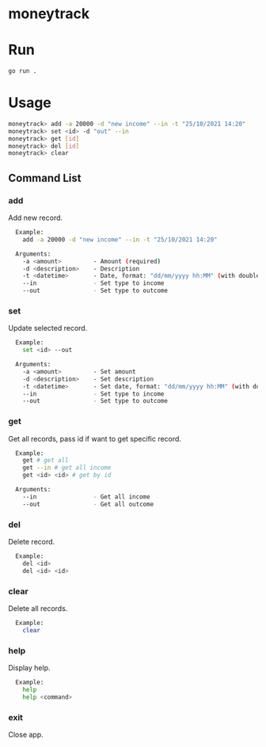 # moneytrack

# Run
```bash 
go run .
```

# Usage
```bash
moneytrack> add -a 20000 -d "new income" --in -t "25/10/2021 14:20"
moneytrack> set <id> -d "out" --in
moneytrack> get [id]
moneytrack> del [id]
moneytrack> clear
```

## Command List
### add
Add new record.
```bash
  Example: 
    add -a 20000 -d "new income" --in -t "25/10/2021 14:20"

  Arguments:
    -a <amount>         - Amount (required)
    -d <description>    - Description
    -t <datetime>       - Date, format: "dd/mm/yyyy hh:MM" (with double quotes)
    --in                - Set type to income
    --out               - Set type to outcome
```

### set
Update selected record.
```bash
  Example: 
    set <id> --out

  Arguments:
    -a <amount>         - Set amount
    -d <description>    - Set description
    -t <datetime>       - Set date, format: "dd/mm/yyyy hh:MM" (with double quotes)
    --in                - Set type to income
    --out               - Set type to outcome
```

### get
Get all records, pass id if want to get specific record.
```bash
  Example: 
    get # get all
    get --in # get all income
    get <id> <id> # get by id

  Arguments:
    --in                - Get all income
    --out               - Get all outcome
```

### del
Delete record.
```bash
  Example: 
    del <id>
    del <id> <id>
```

### clear
Delete all records.
```bash
  Example: 
    clear
```

### help
Display help.
```bash
  Example: 
    help
    help <command>
```

### exit
Close app.
